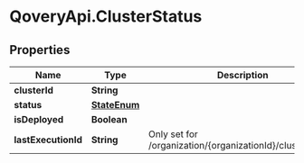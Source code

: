 # QoveryApi.ClusterStatus

## Properties

Name | Type | Description | Notes
------------ | ------------- | ------------- | -------------
**clusterId** | **String** |  | [optional] 
**status** | [**StateEnum**](StateEnum.md) |  | [optional] 
**isDeployed** | **Boolean** |  | [optional] 
**lastExecutionId** | **String** | Only set for /organization/{organizationId}/cluster/status | [optional] 


